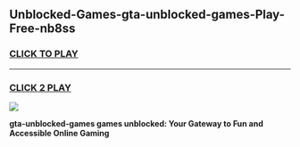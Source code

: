 
## Unblocked-Games-gta-unblocked-games-Play-Free-nb8ss
<h3>
<a href="https://premium76.site?title=gta-unblocked-games&ref=10A">CLICK TO PLAY</a></h3>
<hr>

<h3>
<a href="https://premium76.site?title=gta-unblocked-games&ref=10A">CLICK 2 PLAY</a>
  
</h3>

<a href="https://premium76.site?title=gta-unblocked-games&ref=10A"><img src="https://clearcache.store/games.png"></a>


**gta-unblocked-games games unblocked: Your Gateway to Fun and Accessible Online Gaming**
